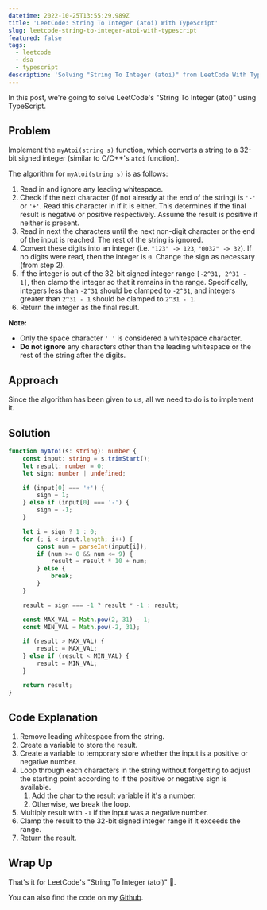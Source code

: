 ```yaml
---
datetime: 2022-10-25T13:55:29.989Z
title: 'LeetCode: String To Integer (atoi) With TypeScript'
slug: leetcode-string-to-integer-atoi-with-typescript
featured: false
tags:
  - leetcode
  - dsa
  - typescript
description: 'Solving "String To Integer (atoi)" from LeetCode With TypeScript'
---
```


In this post, we're going to solve LeetCode's "String To Integer (atoi)" using TypeScript.

## Problem

Implement the `myAtoi(string s)` function, which converts a string to a 32-bit signed integer (similar to C/C++'s `atoi` function).

The algorithm for `myAtoi(string s)` is as follows:

1. Read in and ignore any leading whitespace.
2. Check if the next character (if not already at the end of the string) is `'-'` or `'+'`. Read this character in if it is either. This determines if the final result is negative or positive respectively. Assume the result is positive if neither is present.
3. Read in next the characters until the next non-digit character or the end of the input is reached. The rest of the string is ignored.
4. Convert these digits into an integer (i.e. `"123" -> 123`, `"0032" -> 32`). If no digits were read, then the integer is `0`. Change the sign as necessary (from step 2).
5. If the integer is out of the 32-bit signed integer range `[-2^31, 2^31 - 1]`, then clamp the integer so that it remains in the range. Specifically, integers less than `-2^31` should be clamped to `-2^31`, and integers greater than `2^31 - 1` should be clamped to `2^31 - 1`.
6. Return the integer as the final result.

**Note:**

- Only the space character `' '` is considered a whitespace character.
- **Do not ignore** any characters other than the leading whitespace or the rest of the string after the digits.

## Approach

Since the algorithm has been given to us, all we need to do is to implement it.

## Solution

```ts
function myAtoi(s: string): number {
	const input: string = s.trimStart();
	let result: number = 0;
	let sign: number | undefined;

	if (input[0] === '+') {
		sign = 1;
	} else if (input[0] === '-') {
		sign = -1;
	}

	let i = sign ? 1 : 0;
	for (; i < input.length; i++) {
		const num = parseInt(input[i]);
		if (num >= 0 && num <= 9) {
			result = result * 10 + num;
		} else {
			break;
		}
	}

	result = sign === -1 ? result * -1 : result;

	const MAX_VAL = Math.pow(2, 31) - 1;
	const MIN_VAL = Math.pow(-2, 31);

	if (result > MAX_VAL) {
		result = MAX_VAL;
	} else if (result < MIN_VAL) {
		result = MIN_VAL;
	}

	return result;
}
```

## Code Explanation

1. Remove leading whitespace from the string.
2. Create a variable to store the result.
3. Create a variable to temporary store whether the input is a positive or negative number.
4. Loop through each characters in the string without forgetting to adjust the starting point according to if the positive or negative sign is available.
   1. Add the char to the result variable if it's a number.
   2. Otherwise, we break the loop.
5. Multiply result with `-1` if the input was a negative number.
6. Clamp the result to the 32-bit signed integer range if it exceeds the range.
7. Return the result.

## Wrap Up

That's it for LeetCode's "String To Integer (atoi)" 🎉.

You can also find the code on my [Github](https://github.com/tanerijun/ts-leetcode).
